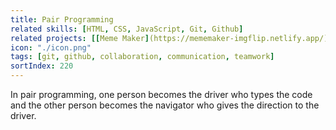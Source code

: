 ```yaml
---
title: Pair Programming
related skills: [HTML, CSS, JavaScript, Git, Github]
related projects: [[Meme Maker](https://mememaker-imgflip.netlify.app/)]
icon: "./icon.png"
tags: [git, github, collaboration, communication, teamwork]
sortIndex: 220
---
```


In pair programming, one person becomes the driver who types the code and the other person becomes the navigator who gives the direction to the driver.
